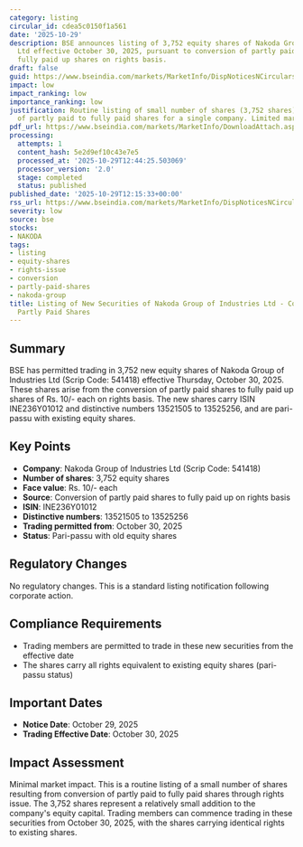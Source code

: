 ```yaml
---
category: listing
circular_id: cdea5c0150f1a561
date: '2025-10-29'
description: BSE announces listing of 3,752 equity shares of Nakoda Group of Industries
  Ltd effective October 30, 2025, pursuant to conversion of partly paid shares to
  fully paid up shares on rights basis.
draft: false
guid: https://www.bseindia.com/markets/MarketInfo/DispNoticesNCirculars.aspx?Noticeid={4E0699F8-452A-47AC-AD13-E622CFA73A0C}&noticeno=20251029-27&dt=10/29/2025&icount=27&totcount=29&flag=0
impact: low
impact_ranking: low
importance_ranking: low
justification: Routine listing of small number of shares (3,752 shares) from conversion
  of partly paid to fully paid shares for a single company. Limited market-wide impact.
pdf_url: https://www.bseindia.com/markets/MarketInfo/DownloadAttach.aspx?id=20251029-27&attachedId=
processing:
  attempts: 1
  content_hash: 5e2d9ef10c43e7e5
  processed_at: '2025-10-29T12:44:25.503069'
  processor_version: '2.0'
  stage: completed
  status: published
published_date: '2025-10-29T12:15:33+00:00'
rss_url: https://www.bseindia.com/markets/MarketInfo/DispNoticesNCirculars.aspx?Noticeid={4E0699F8-452A-47AC-AD13-E622CFA73A0C}&noticeno=20251029-27&dt=10/29/2025&icount=27&totcount=29&flag=0
severity: low
source: bse
stocks:
- NAKODA
tags:
- listing
- equity-shares
- rights-issue
- conversion
- partly-paid-shares
- nakoda-group
title: Listing of New Securities of Nakoda Group of Industries Ltd - Conversion of
  Partly Paid Shares
---
```


## Summary

BSE has permitted trading in 3,752 new equity shares of Nakoda Group of Industries Ltd (Scrip Code: 541418) effective Thursday, October 30, 2025. These shares arise from the conversion of partly paid shares to fully paid up shares of Rs. 10/- each on rights basis. The new shares carry ISIN INE236Y01012 and distinctive numbers 13521505 to 13525256, and are pari-passu with existing equity shares.

## Key Points

- **Company**: Nakoda Group of Industries Ltd (Scrip Code: 541418)
- **Number of shares**: 3,752 equity shares
- **Face value**: Rs. 10/- each
- **Source**: Conversion of partly paid shares to fully paid up on rights basis
- **ISIN**: INE236Y01012
- **Distinctive numbers**: 13521505 to 13525256
- **Trading permitted from**: October 30, 2025
- **Status**: Pari-passu with old equity shares

## Regulatory Changes

No regulatory changes. This is a standard listing notification following corporate action.

## Compliance Requirements

- Trading members are permitted to trade in these new securities from the effective date
- The shares carry all rights equivalent to existing equity shares (pari-passu status)

## Important Dates

- **Notice Date**: October 29, 2025
- **Trading Effective Date**: October 30, 2025

## Impact Assessment

Minimal market impact. This is a routine listing of a small number of shares resulting from conversion of partly paid to fully paid shares through rights issue. The 3,752 shares represent a relatively small addition to the company's equity capital. Trading members can commence trading in these securities from October 30, 2025, with the shares carrying identical rights to existing shares.